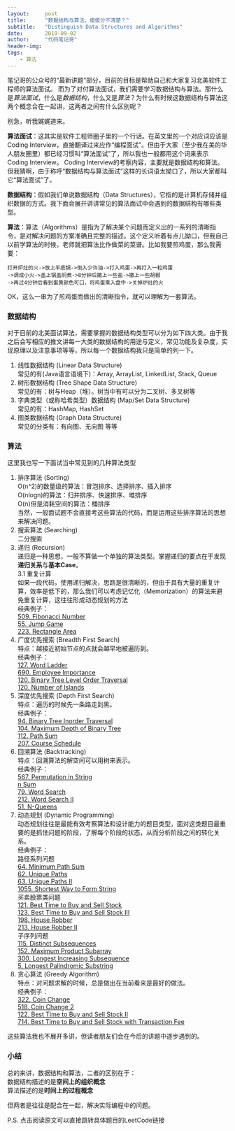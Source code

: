 ```yaml
---
layout:     post
title:      "数据结构与算法，傻傻分不清楚？"
subtitle:   "Distinguish Data Structures and Algorithms"
date:       2019-09-02
author:     "代码笔记哥"
header-img:
tags:
    - 算法
---
```

笔记哥的公众号的“最新讲题”部分，目前的目标是帮助自己和大家复习北美软件工程师的算法面试。
而为了对付算法面试，我们需要学习数据结构与算法。那什么是*算法面试*，什么是*数据结构*，什么又是*算法*？为什么有时候这数据结构与算法这两个概念合在一起讲，这两者之间有什么区别呢？

别急，听我娓娓道来。

**算法面试**：这其实是软件工程师圈子里的一个行话。在英文里的一个对应词应该是 Coding Interview，直接翻译过来应作“编程面试”。但由于大家（至少我在美的华人朋友圈里）都已经习惯叫“算法面试”了，所以我也一般都用这个词来表示 Coding Interview。 Coding Interview的考察内容，主要就是数据结构和算法。但我猜啊，由于称呼“数据结构与算法面试”这样的长词语太拗口了，所以大家都叫它“算法面试”了。

**数据结构**：假如我们单说数据结构（Data Structures），它指的是计算机存储并组织数据的方式。我下面会展开讲讲常见的算法面试中会遇到的数据结构有哪些类型。

**算法**：算法（Algorithms）是指为了解决某个问题而定义出的一系列的清晰指令，是对解决问题的方案准确且完整的描述。这个定义听着有点儿拗口，但我自己以前学算法的时候，老师就把算法比作做菜的菜谱。比如我要煎鸡蛋，那么我需要：
```
打开炉灶的火->放上平底锅->倒入少许油->打入鸡蛋->再打入一粒鸡蛋
->调成小火->盖上锅盖焖煮->8分钟后撒上一些盐->撒上一些胡椒
->再过4分钟后看到蛋黄颜色可口，将鸡蛋乘入盘中->关掉炉灶的火
```
OK，这么一串为了煎鸡蛋而做出的清晰指令，就可以理解为一套算法。

### 数据结构
对于目前的北美面试算法，需要掌握的数据结构类型可以分为如下四大类。由于我之后会写相应的推文讲每一大类的数据结构的用途与定义，常见功能及复杂度，实现原理以及注意事项等等，所以每一个数据结构我只是简单的列一下。

1. 线性数据结构 (Linear Data Structure)  
常见的有(Java语言语境下)：Array, ArrayList, LinkedList, Stack, Queue
2. 树形数据结构 (Tree Shape Data Structure)  
常见的有：树与Heap（堆）。树当中有可以分为二叉树、多叉树等  
3. 字典类型（或称哈希类型）数据结构 (Map/Set Data Structure)  
常见的有：HashMap, HashSet  
4. 图类数据结构 (Graph Data Structure)  
常见的分类有：有向图、无向图 等等  

### 算法
这里我也写一下面试当中常见到的几种算法类型
1. 排序算法 (Sorting)  
O(n^2)的数量级的算法：冒泡排序、选择排序、插入排序  
O(nlogn)的算法：归并排序、快速排序、堆排序  
O(n)但是消耗空间的算法：桶排序  
当然，一般面试题不会直接考这些算法的代码，而是运用这些排序算法的思想来解决问题。  
2. 搜索算法 (Searching)  
二分搜索  
3. 递归 (Recursion)  
递归是一种思想，一般不算做一个单独的算法类型。掌握递归的要点在于发现**递归关系**与**基本Case**。  
3.1 重复计算  
如果一段代码，使用递归解决，思路是很清晰的，但由于具有大量的重复计算，效率是低下的，那么我们可以考虑记忆化（Memorization）的算法来避免重复计算，这往往形成动态规划的方法  
经典例子：  
[509. Fibonacci Number](https://leetcode.com/problems/fibonacci-number/)  
[55. Jump Game](https://leetcode.com/problems/jump-game/)  
[223. Rectangle Area](https://leetcode.com/problems/rectangle-area/)
4. 广度优先搜索 (Breadth First Search)  
特点：越接近初始节点的点就会越早地被遍历到。  
经典例子：  
[127. Word Ladder](https://leetcode.com/problems/word-ladder/)  
[690. Employee Importance](https://leetcode.com/problems/employee-importance/)  
[120. Binary Tree Level Order Traversal](https://leetcode.com/problems/binary-tree-level-order-traversal/)  
[120. Number of Islands](https://leetcode.com/problems/number-of-islands/)
5. 深度优先搜索 (Depth First Search)  
特点：遍历的时候先一条路走到黑。  
经典例子：  
[94. Binary Tree Inorder Traversal](https://leetcode.com/problems/binary-tree-inorder-traversal/)  
[104. Maximum Depth of Binary Tree](http://starwavelin.com/2019/08/17/LC-104-maximum-depth-of-binary-tree/)  
[112. Path Sum](https://leetcode.com/problems/path-sum/)  
[207. Course Schedule](https://leetcode.com/problems/course-schedule/)
6. 回溯算法 (Backtracking)  
特点：回溯算法的解空间可以用树来表示。  
经典例子：  
[567. Permutation in String](https://leetcode.com/problems/permutation-in-string/)  
[n Sum](https://blog.csdn.net/ffj0721/article/details/84256818)  
[79. Word Search](https://leetcode.com/problems/word-search/)  
[212. Word Search II](https://leetcode.com/problems/word-search-ii/)  
[51. N-Queens](https://leetcode.com/problems/n-queens/)
7. 动态规划 (Dynamic Programming)  
动态规划往往是最能有效考察算法和设计能力的题目类型，面对这类题目最重要的是抓住问题的阶段，了解每个阶段的状态，从而分析阶段之间的转化关系。  
经典例子：  
路径系列问题  
[64. Minimum Path Sum](https://leetcode.com/problems/minimum-path-sum/)  
[62. Unique Paths](https://leetcode.com/problems/unique-paths/)  
[63. Unique Paths II](https://leetcode.com/problems/unique-paths-ii/)  
[1055. Shortest Way to Form String](https://leetcode.com/problems/shortest-way-to-form-string/)    
买卖股票类问题  
[121. Best Time to Buy and Sell Stock](https://leetcode.com/problems/best-time-to-buy-and-sell-stock/)  
[123. Best Time to Buy and Sell Stock III](https://leetcode.com/problems/best-time-to-buy-and-sell-stock-iii/)  
[198. House Robber](https://leetcode.com/problems/house-robber/)  
[213. House Robber II](https://leetcode.com/problems/house-robber-ii/)    
子序列问题  
[115. Distinct Subsequences](https://leetcode.com/problems/distinct-subsequences/)  
[152. Maximum Product Subarray](https://leetcode.com/problems/maximum-product-subarray/)  
[300. Longest Increasing Subsequence](https://leetcode.com/problems/longest-increasing-subsequence)  
[5. Longest Palindromic Substring](https://leetcode.com/problems/longest-palindromic-substring/)  
8. 贪心算法 (Greedy Algorithm)  
特点：对问题求解的时候，总是做出在当前看来是最好的做法。  
经典例子：  
[322. Coin Change](https://leetcode.com/problems/coin-change/)  
[518. Coin Change 2](https://leetcode.com/problems/coin-change-2/)  
[122. Best Time to Buy and Sell Stock II](https://leetcode.com/problems/best-time-to-buy-and-sell-stock-ii/)  
[714. Best Time to Buy and Sell Stock with Transaction Fee](https://leetcode.com/problems/best-time-to-buy-and-sell-stock-with-transaction-fee/)  

这些算法我也不展开多讲，但读者朋友们会在今后的讲题中逐步遇到的。

### 小结
总的来讲，数据结构和算法，二者的区别在于：  
数据结构描述的是**空间上的组织概念**  
算法描述的是**时间上的过程概念**   

但两者是往往是配合在一起，解决实际编程中的问题。

P.S. 点击阅读原文可以直接跳转具体题目的LeetCode链接
